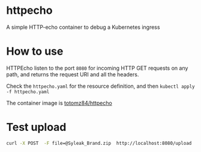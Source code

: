 # httpecho
A simple HTTP-echo container to debug a Kubernetes ingress

# How to use
HTTPEcho listen to the port `8080` for incoming HTTP GET requests on any path, and returns the request URI and all the headers. 

Check the `httpecho.yaml` for the resource definition, and then `kubectl apply -f httpecho.yaml`  

The container image is [totomz84/httpecho](https://hub.docker.com/r/totomz84/httpecho)

# Test upload
```bash
curl -X POST  -F file=@Syleak_Brand.zip  http://localhost:8080/upload
```